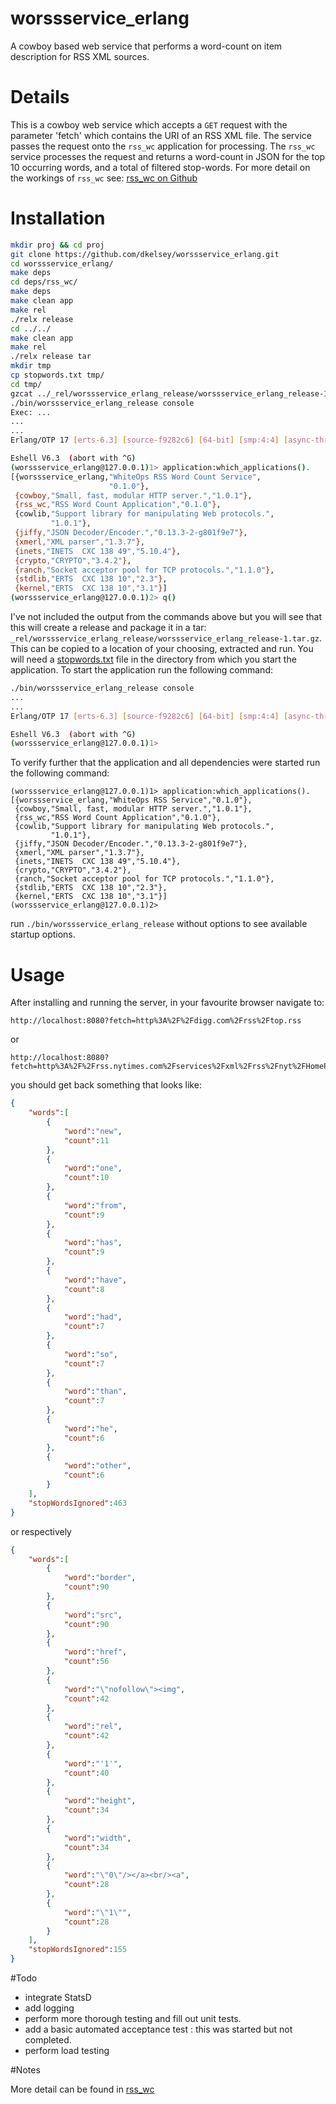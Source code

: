 # worssservice_erlang

A cowboy based web service that performs a word-count on item description for RSS XML sources.

# Details

This is a cowboy web service which accepts a `GET` request with the parameter 'fetch' which contains the URI of an RSS XML file.  The service passes the request onto the `rss_wc` application for processing.  The `rss_wc` service processes the request and returns a word-count in JSON for the top 10 occurring words, and a total of filtered stop-words.  For more detail on the workings of `rss_wc` see: [rss_wc on Github](https://github.com/dkelsey/rss_wc)

# Installation

```bash
mkdir proj && cd proj
git clone https://github.com/dkelsey/worssservice_erlang.git
cd worssservice_erlang/
make deps
cd deps/rss_wc/
make deps
make clean app
make rel
./relx release
cd ../../
make clean app
make rel
./relx release tar
mkdir tmp
cp stopwords.txt tmp/
cd tmp/
gzcat ../_rel/worssservice_erlang_release/worssservice_erlang_release-1.tar.gz | tar xvf -
./bin/worssservice_erlang_release console
Exec: ...
...
...
Erlang/OTP 17 [erts-6.3] [source-f9282c6] [64-bit] [smp:4:4] [async-threads:10] [hipe] [kernel-poll:false]

Eshell V6.3  (abort with ^G)
(worssservice_erlang@127.0.0.1)1> application:which_applications().
[{worssservice_erlang,"WhiteOps RSS Word Count Service",
                      "0.1.0"},
 {cowboy,"Small, fast, modular HTTP server.","1.0.1"},
 {rss_wc,"RSS Word Count Application","0.1.0"},
 {cowlib,"Support library for manipulating Web protocols.",
         "1.0.1"},
 {jiffy,"JSON Decoder/Encoder.","0.13.3-2-g801f9e7"},
 {xmerl,"XML parser","1.3.7"},
 {inets,"INETS  CXC 138 49","5.10.4"},
 {crypto,"CRYPTO","3.4.2"},
 {ranch,"Socket acceptor pool for TCP protocols.","1.1.0"},
 {stdlib,"ERTS  CXC 138 10","2.3"},
 {kernel,"ERTS  CXC 138 10","3.1"}]
(worssservice_erlang@127.0.0.1)2> q()
```

I've not included the output from the commands above but you will see that this will create a release and package it in a tar: `_rel/worssservice_erlang_release/worssservice_erlang_release-1.tar.gz`.
This can be copied to a location of your choosing, extracted and run.
You will need a [stopwords.txt](https://github.com/dkelsey/worssservice_erlang/blob/master/stopwords.txt) file in the directory from which you start the application.
To start the application run the following command:

```bash
./bin/worssservice_erlang_release console
...
...
Erlang/OTP 17 [erts-6.3] [source-f9282c6] [64-bit] [smp:4:4] [async-threads:10] [hipe] [kernel-poll:false]

Eshell V6.3  (abort with ^G)
(worssservice_erlang@127.0.0.1)1> 
```
To verify further that the application and all dependencies were started run the following command:
```
(worssservice_erlang@127.0.0.1)1> application:which_applications().
[{worssservice_erlang,"WhiteOps RSS Service","0.1.0"},
 {cowboy,"Small, fast, modular HTTP server.","1.0.1"},
 {rss_wc,"RSS Word Count Application","0.1.0"},
 {cowlib,"Support library for manipulating Web protocols.",
         "1.0.1"},
 {jiffy,"JSON Decoder/Encoder.","0.13.3-2-g801f9e7"},
 {xmerl,"XML parser","1.3.7"},
 {inets,"INETS  CXC 138 49","5.10.4"},
 {crypto,"CRYPTO","3.4.2"},
 {ranch,"Socket acceptor pool for TCP protocols.","1.1.0"},
 {stdlib,"ERTS  CXC 138 10","2.3"},
 {kernel,"ERTS  CXC 138 10","3.1"}]
(worssservice_erlang@127.0.0.1)2> 
```

run `./bin/worssservice_erlang_release` without options to see available startup options.

# Usage

After installing and running the server, in your favourite browser navigate to:
```
http://localhost:8080?fetch=http%3A%2F%2Fdigg.com%2Frss%2Ftop.rss
```
or 
```
http://localhost:8080?fetch=http%3A%2F%2Frss.nytimes.com%2Fservices%2Fxml%2Frss%2Fnyt%2FHomePage.xml
```
you should get back something that looks like:
```json
{
	"words":[
		{
			"word":"new",
			"count":11
		},
		{
			"word":"one",
			"count":10
		},
		{
			"word":"from",
			"count":9
		},
		{
			"word":"has",
			"count":9
		},
		{
			"word":"have",
			"count":8
		},
		{
			"word":"had",
			"count":7
		},
		{
			"word":"so",
			"count":7
		},
		{
			"word":"than",
			"count":7
		},
		{
			"word":"he",
			"count":6
		},
		{
			"word":"other",
			"count":6
		}
	],
	"stopWordsIgnored":463
}
```
or respectively
```json
{
	"words":[
		{
			"word":"border",
			"count":90
		},
		{
			"word":"src",
			"count":90
		},
		{
			"word":"href",
			"count":56
		},
		{
			"word":"\"nofollow\"><img",
			"count":42
		},
		{
			"word":"rel",
			"count":42
		},
		{
			"word":"'1'",
			"count":40
		},
		{
			"word":"height",
			"count":34
		},
		{
			"word":"width",
			"count":34
		},
		{
			"word":"\"0\"/></a><br/><a",
			"count":28
		},
		{
			"word":"\"1\"",
			"count":28
		}
	],
	"stopWordsIgnored":155
}
```

#Todo

* integrate StatsD
* add logging
* perform more thorough testing and fill out unit tests.
* add a basic automated acceptance test : this was started but not completed.
* perform load testing 

#Notes

More detail can be found in [rss_wc](https://github.com/dkelsey/rss_wc)
